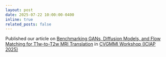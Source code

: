 ```yaml
---
layout: post
date: 2025-07-22 10:00:00-0400
inline: true
related_posts: false
---
```


Published our article on <a href='https://arxiv.org/abs/2507.14575'>Benchmarking GANs, Diffusion Models, and Flow Matching for T1w-to-T2w MRI Translation</a> in <a href="https://cvgmmi.github.io/CVGMMI-2025/">CVGMMI Workshop (ICIAP 2025)</a>